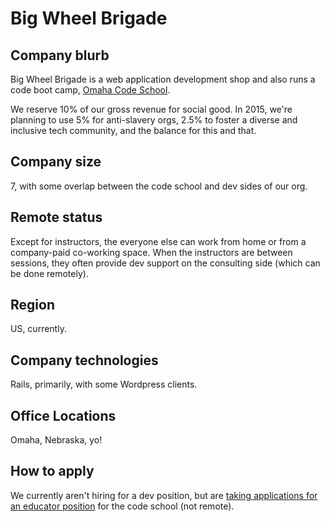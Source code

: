 # Big Wheel Brigade

## Company blurb

Big Wheel Brigade is a web application development shop and also runs a code boot camp, [Omaha Code School](http://www.omahacodeschool.com). 

We reserve 10% of our gross revenue for social good. In 2015, we're planning to use 5% for anti-slavery orgs, 2.5% to foster a diverse and inclusive tech community, and the balance for this and that.

## Company size

7, with some overlap between the code school and dev sides of our org.

## Remote status

Except for instructors, the everyone else can work from home or from a company-paid co-working space. When the instructors are between sessions, they often provide dev support on the consulting side (which can be done remotely).

## Region

US, currently.

## Company technologies

Rails, primarily, with some Wordpress clients.

## Office Locations

Omaha, Nebraska, yo!

## How to apply

We currently aren't hiring for a dev position, but are [taking applications for an educator position](http://omahacodeschool.com/educator) for the code school (not remote).
